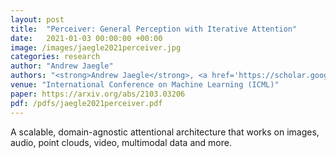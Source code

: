 ```yaml
---
layout: post
title:  "Perceiver: General Perception with Iterative Attention"
date:   2021-01-03 00:00:00 +00:00
image: /images/jaegle2021perceiver.jpg
categories: research
author: "Andrew Jaegle"
authors: "<strong>Andrew Jaegle</strong>, <a href='https://scholar.google.es/citations?user=fgWuGoAAAAAJ&hl=en'>Felix Gimeno</a>, <a href='https://scholar.google.co.uk/citations?user=NIxD36wAAAAJ&hl=en'>Andrew Brock</a>, <a href='https://www.robots.ox.ac.uk/~az/'>Andrew Zisserman</a>, <a href='https://research.google/people/OriolVinyals/'>Oriol Vinyals</a>, <a href='https://scholar.google.com/citations?user=IUZ-7_cAAAAJ&hl=en'>João Carreira</a>"
venue: "International Conference on Machine Learning (ICML)"
paper: https://arxiv.org/abs/2103.03206
pdf: /pdfs/jaegle2021perceiver.pdf
---
```

A scalable, domain-agnostic attentional architecture that works on images, audio, point clouds, video, multimodal data and more.